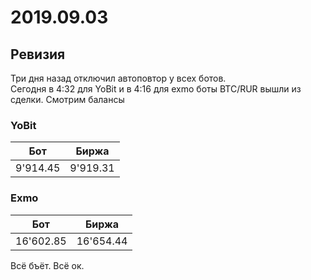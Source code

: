 # 2019.09.03
## Ревизия
Три дня назад отключил автоповтор у всех ботов.  
Сегодня в 4:32 для YoBit и в 4:16 для exmo боты BTC/RUR вышли из сделки.
Смотрим балансы
### YoBit
|Бот        |Биржа   |
|-----------|--------|
|9'914.45	|9'919.31|
### Exmo
|Бот        |Биржа    |
|-----------|---------|
|16'602.85	|16'654.44|

Всё бъёт. Всё ок.